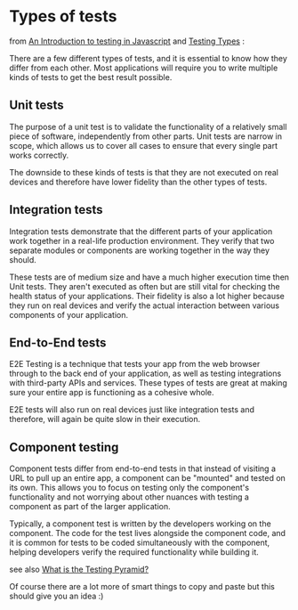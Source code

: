 # Types of tests

from [An Introduction to testing in Javascript](https://gabrieltanner.org/blog/testing-introduction/) and [Testing Types](https://docs.cypress.io/guides/core-concepts/testing-types#End-to-End-or-Component-Tests) :

There are a few different types of tests, and it is essential to know how they differ from each other. Most applications will require you to write multiple kinds of tests to get the best result possible.

## Unit tests

The purpose of a unit test is to validate the functionality of a relatively small piece of software, independently from other parts. Unit tests are narrow in scope, which allows us to cover all cases to ensure that every single part works correctly.

The downside to these kinds of tests is that they are not executed on real devices and therefore have lower fidelity than the other types of tests.

## Integration tests

Integration tests demonstrate that the different parts of your application work together in a real-life production environment. They verify that two separate modules or components are working together in the way they should.

These tests are of medium size and have a much higher execution time then Unit tests. They aren't executed as often but are still vital for checking the health status of your applications. Their fidelity is also a lot higher because they run on real devices and verify the actual interaction between various components of your application.

## End-to-End tests

E2E Testing is a technique that tests your app from the web browser through to the back end of your application, as well as testing integrations with third-party APIs and services. These types of tests are great at making sure your entire app is functioning as a cohesive whole.

E2E tests will also run on real devices just like integration tests and therefore, will again be quite slow in their execution.


## Component testing

Component tests differ from end-to-end tests in that instead of visiting a URL to pull up an entire app, a component can be "mounted" and tested on its own. This allows you to focus on testing only the component's functionality and not worrying about other nuances with testing a component as part of the larger application.

Typically, a component test is written by the developers working on the component. The code for the test lives alongside the component code, and it is common for tests to be coded simultaneously with the component, helping developers verify the required functionality while building it.

see also [What is the Testing Pyramid?](https://learn.cypress.io/testing-foundations/the-testing-pyramid)


Of course there are a lot more of smart things to copy and paste but this should give you an idea :) 